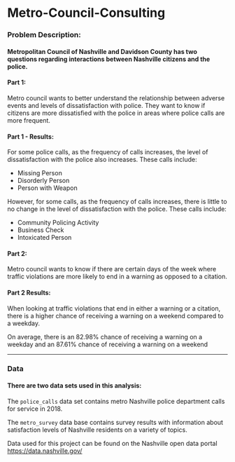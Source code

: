 # Metro-Council-Consulting

### Problem Description:

#### Metropolitan Council of Nashville and Davidson County has two questions regarding interactions between Nashville citizens and the police. 

#### Part 1: 
Metro council wants to better understand the relationship between adverse events and levels of dissatisfaction with police.  They want to know if citizens are more dissatisfied with the police in areas where police calls are more frequent. 

#### Part 1 - Results: 
For some police calls, as the frequency of calls increases, the level of dissatisfaction with the police also increases. These calls include:
- Missing Person
- Disorderly Person
- Person with Weapon

However, for some calls, as the frequency of calls increases, there is little to no change in the level of dissatisfaction with the police.  These calls include: 
- Community Policing Activity
- Business Check
- Intoxicated Person

#### Part 2: 
Metro council wants to know if there are certain days of the week where traffic violations are more likely to end in a warning as opposed to a citation. 

#### Part 2 Results: 
When looking at traffic violations that end in either a warning or a citation, there is a higher chance of receiving a warning on a weekend compared to a weekday.  

On average, there is an 82.98% chance of receiving a warning on a weekday and an 87.61% chance of receiving a warning on a weekend

---

### Data

####  There are two data sets used in this analysis:

The `police_calls` data set contains metro Nashville police department calls for service in 2018.

The `metro_survey` data base contains survey results with information about satisfaction levels of Nashville residents on a variety of topics.

Data used for this project can be found on the Nashville open data portal https://data.nashville.gov/
